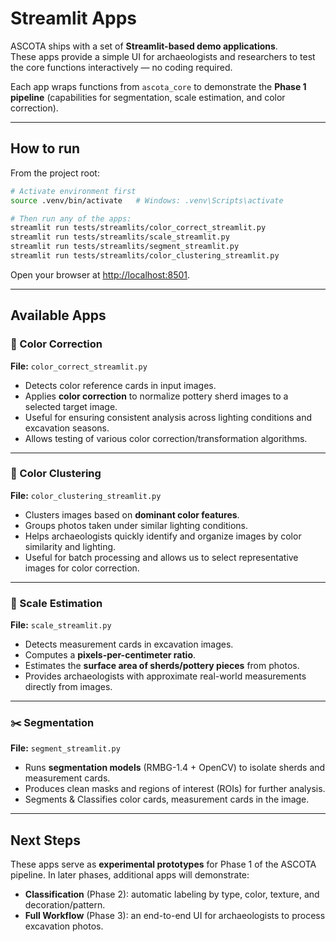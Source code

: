 # Streamlit Apps

ASCOTA ships with a set of **Streamlit-based demo applications**.  
These apps provide a simple UI for archaeologists and researchers to test the core
functions interactively — no coding required.

Each app wraps functions from `ascota_core` to demonstrate the **Phase 1 pipeline**
(capabilities for segmentation, scale estimation, and color correction).

---

## How to run

From the project root:

```bash
# Activate environment first
source .venv/bin/activate   # Windows: .venv\Scripts\activate

# Then run any of the apps:
streamlit run tests/streamlits/color_correct_streamlit.py
streamlit run tests/streamlits/scale_streamlit.py
streamlit run tests/streamlits/segment_streamlit.py
streamlit run tests/streamlits/color_clustering_streamlit.py
```

Open your browser at [http://localhost:8501](http://localhost:8501).

---

## Available Apps

### 🎨 Color Correction

**File:** `color_correct_streamlit.py`

* Detects color reference cards in input images.
* Applies **color correction** to normalize pottery sherd images to a selected target image.
* Useful for ensuring consistent analysis across lighting conditions and excavation seasons.
* Allows testing of various color correction/transformation algorithms.

---

### 🌈 Color Clustering

**File:** `color_clustering_streamlit.py`
* Clusters images based on **dominant color features**.
* Groups photos taken under similar lighting conditions.
* Helps archaeologists quickly identify and organize images by color similarity and lighting.
* Useful for batch processing and allows us to select representative images for color correction.

---

### 📏 Scale Estimation

**File:** `scale_streamlit.py`

* Detects measurement cards in excavation images.
* Computes a **pixels-per-centimeter ratio**.
* Estimates the **surface area of sherds/pottery pieces** from photos.
* Provides archaeologists with approximate real-world measurements directly from images.

---

### ✂️ Segmentation

**File:** `segment_streamlit.py`

* Runs **segmentation models** (RMBG-1.4 + OpenCV) to isolate sherds and measurement cards.
* Produces clean masks and regions of interest (ROIs) for further analysis.
* Segments & Classifies color cards, measurement cards in the image.

---

## Next Steps

These apps serve as **experimental prototypes** for Phase 1 of the ASCOTA pipeline.
In later phases, additional apps will demonstrate:

* **Classification** (Phase 2): automatic labeling by type, color, texture, and decoration/pattern.
* **Full Workflow** (Phase 3): an end-to-end UI for archaeologists to process excavation photos.